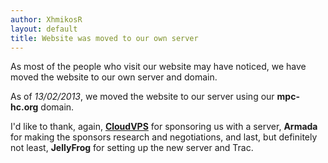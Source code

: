 ```yaml
---
author: XhmikosR
layout: default
title: Website was moved to our own server
---
```


As most of the people who visit our website may have noticed,
we have moved the website to our own server and domain.

As of *13/02/2013*, we moved the website to our server using our **mpc-hc.org** domain.

I'd like to thank, again, **[CloudVPS](http://www.cloudvps.com/)**
for sponsoring us with a server, **Armada** for making the sponsors
research and negotiations, and last, but definitely not least, **JellyFrog**
for setting up the new server and Trac.
